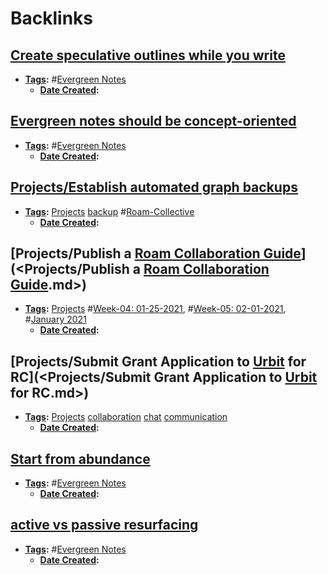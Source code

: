 
# Backlinks
## [Create speculative outlines while you write](<Create speculative outlines while you write.md>)
- **[Tags](<Tags.md>):** #[Evergreen Notes](<Evergreen Notes.md>)
    - **[Date Created](<Date Created.md>):**

## [Evergreen notes should be concept-oriented](<Evergreen notes should be concept-oriented.md>)
- **[Tags](<Tags.md>):** #[Evergreen Notes](<Evergreen Notes.md>)
    - **[Date Created](<Date Created.md>):**

## [Projects/Establish automated graph backups](<Projects/Establish automated graph backups.md>)
- **[Tags](<Tags.md>):** [Projects](<Projects.md>) [backup](<backup.md>) #[Roam-Collective](<Roam-Collective.md>)
    - **[Date Created](<Date Created.md>):**

## [Projects/Publish a [Roam Collaboration Guide](<Roam Collaboration Guide.md>)](<Projects/Publish a [Roam Collaboration Guide](<Roam Collaboration Guide.md>).md>)
- **[ Tags](< Tags.md>):** [Projects](<Projects.md>) #[Week-04: 01-25-2021](<Week-04: 01-25-2021.md>), #[Week-05: 02-01-2021](<Week-05: 02-01-2021.md>), #[January 2021](<January 2021.md>)
    - **[Date Created](<Date Created.md>):**

## [Projects/Submit Grant Application to [Urbit](<Urbit.md>) for RC](<Projects/Submit Grant Application to [Urbit](<Urbit.md>) for RC.md>)
- **[Tags](<Tags.md>):** [Projects](<Projects.md>) [collaboration](<collaboration.md>) [chat](<chat.md>) [communication](<communication.md>)
    - **[Date Created](<Date Created.md>):**

## [Start from abundance](<Start from abundance.md>)
- **[Tags](<Tags.md>):** #[Evergreen Notes](<Evergreen Notes.md>)
    - **[Date Created](<Date Created.md>):**

## [active vs passive resurfacing](<active vs passive resurfacing.md>)
- **[Tags](<Tags.md>):** #[Evergreen Notes](<Evergreen Notes.md>)
    - **[Date Created](<Date Created.md>):**

